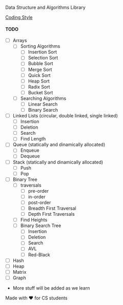 Data Structure and Algorithms Library

[Coding Style](docs/coding_style.md)

#### TODO
- [ ] Arrays
    - [ ] Sorting Algorithms
        - [ ] Insertion Sort
        - [ ] Selection Sort
        - [ ] Bubble Sort
        - [ ] Merge Sort
        - [ ] Quick Sort
        - [ ] Heap Sort
        - [ ] Radix Sort
        - [ ] Bucket Sort
    - [ ] Searching Algorithms
        - [ ] Linear Search
        - [ ] Binary Search
- [ ] Linked Lists (circular, double linked, single linked)
    - [ ] Insertion
    - [ ] Deletion
    - [ ] Search
    - [ ] Find Length
- [ ] Queue (statically and dinamically allocated)
    - [ ] Enqueue
    - [ ] Dequeue
- [ ] Stack (statically and dinamically allocated)
    - [ ] Push
    - [ ] Pop
- [ ] Binary Tree
    - [ ] traversals
        - [ ] pre-order
        - [ ] in-order
        - [ ] post-order
        - [ ] Breadth First Traversal
        - [ ] Depth First Traversals
    - [ ] Find Heights
    - [ ] Binary Search Tree
        - [ ] Insertion
        - [ ] Deletion
        - [ ] Search
        - [ ] AVL
        - [ ] Red-Black
- [ ] Hash
- [ ] Heap
- [ ] Matrix
- [ ] Graph
* More stuff will be added as we learn

Made with ❤  for CS students
